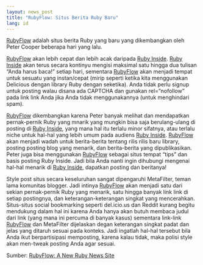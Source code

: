 ```yaml
---
layout: news_post
title: "RubyFlow: Situs Berita Ruby Baru"
lang: id
---
```


[RubyFlow][1] adalah situs berita Ruby yang baru yang dikembangkan oleh
Peter Cooper beberapa hari yang lalu.

[RubyFlow][1] akan lebih cepat dan lebih acak daripada [Ruby Inside][2].
[Ruby Inside][2] akan terus secara kontinyu mengisi maksimal satu hingga
dua tulisan “Anda harus baca!” setiap hari, sementara [RubyFlow][1] akan
menjadi tempat untuk sesuatu yang instan/cepat (mirip seperti ketika
kita menggunakan Delicious dengan library Ruby dengan seketika). Anda
tidak perlu signup untuk posting walau disana ada CAPTCHA dan gunakan
rel=”nofollow” pada link link Anda jika Anda tidak menggunakannya (untuk
menghindari spam).

[RubyFlow][1] dikembangkan karena Peter banyak melihat dan mendapatkan
pernak-pernik Ruby yang mnarik yang mungkin bisa saja berulang-ulang di
posting di [Ruby Inside][2], yang mana hal itu terlalu minor sifatnya,
atau terlalu niche untuk hal-hal yang lebih umum pada audiens [Ruby
Inside][2]. [RubyFlow][1] akan menjadi wadah untuk berita-berita tentang
rilis rilis baru library, posting posting blog yang menarik, dan
berita-berita yang dipublikasikan. Peter juga bisa menggunakan
[RubyFlow][1] sebagai situs tempat “tips” dan basis posting Ruby Inside.
Jadi bila Anda nanti ingin dihubungi mengenai hal-hal menarik di [Ruby
Inside][2], dapatkan posting dan beritanya!

Style post situs secara keseluruhan sangat dipengaruhi MetaFilter, teman
lama komunitas blogger. Jadi intinya [RubyFlow][1] akan menjadi satu
dari sekian pernak-pernik Ruby yang menarik, satu hingga banyak link
link di setiap postingnya, dan keterangan-keterangan singkat yang
mencerahkan. Situs-situs social bookmarking seperti del.icio.us dan
Reddit kurang begitu mendukung dalam hal ini karena Anda hanya akan
butuh membaca judul dari link (yang mana ini percuma di banyak kasus)
sementara link-link [RubyFlow][1] dan MetaFilter dijelaskan degan
keterangan singkat padat dan jelas yang ditaruh sesuai pada konteks.
Jadi ingatlah hal-hal tersebut bila Anda ikut berpartisipasi memposting,
karena kalau tidak, maka polisi style akan men-tweak posting Anda agar
sesuai.

Sumber: [RubyFlow: A New Ruby News Site][3]



[1]: http://www.rubyflow.com 
[2]: http://www.rubyinside.com 
[3]: http://www.rubyinside.com/rubyflow-a-new-ruby-news-site-851.html 
